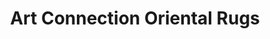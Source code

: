 ---
title: "Art Connection Oriental Rugs"
url: /falls-church/art-connection-oriental-rugs/
shop: interior decoration
---